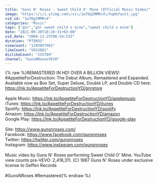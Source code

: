 ```yaml
---
title: "Guns N' Roses - Sweet Child O' Mine (Official Music Video)"
image: "https:\/\/i.ytimg.com\/vi\/1w7OgIMMRc4\/hqdefault.jpg"
vid_id: "1w7OgIMMRc4"
categories: "Music"
tags: ["gnr","gnr sweet child o mine","sweet child o mine"]
date: "2021-09-20T18:26:31+03:00"
vid_date: "2009-12-25T06:54:53Z"
duration: "PT5M3S"
viewcount: "1295057961"
likeCount: "5932881"
dislikeCount: "235709"
channel: "GunsNRosesVEVO"
---
```

{% raw %}REMASTERED IN HD! OVER A BILLION VIEWS!<br />#AppetiteForDestruction: The Debut Album, Remastered and Expanded. Available now as Box Set, Super Deluxe, Double LP, and Double CD here: <a rel="nofollow" target="blank" href="https://lnk.to/AppetiteForDestructionYD/gnrstore">https://lnk.to/AppetiteForDestructionYD/gnrstore</a> <br /><br />Apple Music: <a rel="nofollow" target="blank" href="https://lnk.to/AppetiteForDestructionYD/applemusic">https://lnk.to/AppetiteForDestructionYD/applemusic</a> <br />iTunes: <a rel="nofollow" target="blank" href="https://lnk.to/AppetiteForDestructionYD/itunes">https://lnk.to/AppetiteForDestructionYD/itunes</a> <br />Spotify: <a rel="nofollow" target="blank" href="https://lnk.to/AppetiteForDestructionYD/spotify">https://lnk.to/AppetiteForDestructionYD/spotify</a> <br />Amazon: <a rel="nofollow" target="blank" href="https://lnk.to/AppetiteForDestructionYD/amazon">https://lnk.to/AppetiteForDestructionYD/amazon</a> <br />Google Play: <a rel="nofollow" target="blank" href="https://lnk.to/AppetiteForDestructionYD/google-play">https://lnk.to/AppetiteForDestructionYD/google-play</a> <br /><br />Site: <a rel="nofollow" target="blank" href="https://www.gunsnroses.com/">https://www.gunsnroses.com/</a> <br />Facebook: <a rel="nofollow" target="blank" href="https://www.facebook.com/gunsnroses">https://www.facebook.com/gunsnroses</a> <br />Twitter: <a rel="nofollow" target="blank" href="https://twitter.com/gunsnroses">https://twitter.com/gunsnroses</a> <br />Instagram: <a rel="nofollow" target="blank" href="https://www.instagram.com/gunsnroses">https://www.instagram.com/gunsnroses</a> <br /><br />Music video by Guns N' Roses performing Sweet Child O' Mine. YouTube view counts pre-VEVO: 2,418,311. (C) 1987 Guns N' Roses under exclusive license to Geffen Records<br /><br />#GunsNRoses #Remastered{% endraw %}
